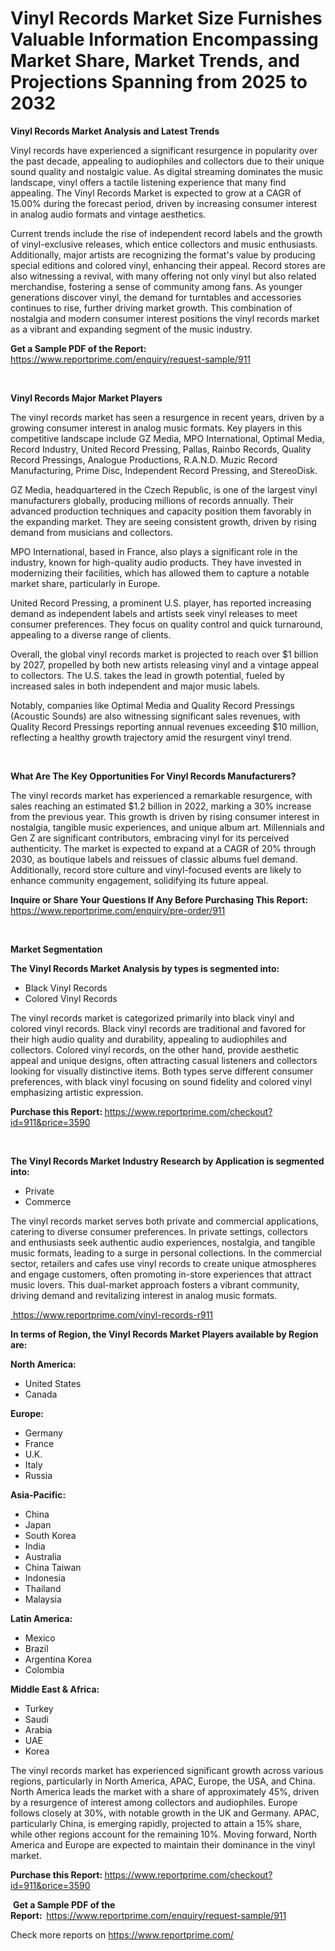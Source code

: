 <p><h1>Vinyl Records Market Size Furnishes Valuable Information Encompassing Market Share, Market Trends, and Projections Spanning from 2025 to 2032</h1></p><p><strong>Vinyl Records Market Analysis and Latest Trends</strong></p>
<p><p>Vinyl records have experienced a significant resurgence in popularity over the past decade, appealing to audiophiles and collectors due to their unique sound quality and nostalgic value. As digital streaming dominates the music landscape, vinyl offers a tactile listening experience that many find appealing. The Vinyl Records Market is expected to grow at a CAGR of 15.00% during the forecast period, driven by increasing consumer interest in analog audio formats and vintage aesthetics.</p><p>Current trends include the rise of independent record labels and the growth of vinyl-exclusive releases, which entice collectors and music enthusiasts. Additionally, major artists are recognizing the format's value by producing special editions and colored vinyl, enhancing their appeal. Record stores are also witnessing a revival, with many offering not only vinyl but also related merchandise, fostering a sense of community among fans. As younger generations discover vinyl, the demand for turntables and accessories continues to rise, further driving market growth. This combination of nostalgia and modern consumer interest positions the vinyl records market as a vibrant and expanding segment of the music industry.</p></p>
<p><strong>Get a Sample PDF of the Report:&nbsp;</strong> <a href="https://www.reportprime.com/enquiry/request-sample/911?utm_campaign=2885&utm_medium=2&utm_source=Github&utm_content=ia&utm_term=18032025&utm_id=vinyl-records">https://www.reportprime.com/enquiry/request-sample/911</a></p>
<p>&nbsp;</p>
<p><strong>Vinyl Records Major Market Players</strong></p>
<p><p>The vinyl records market has seen a resurgence in recent years, driven by a growing consumer interest in analog music formats. Key players in this competitive landscape include GZ Media, MPO International, Optimal Media, Record Industry, United Record Pressing, Pallas, Rainbo Records, Quality Record Pressings, Analogue Productions, R.A.N.D. Muzic Record Manufacturing, Prime Disc, Independent Record Pressing, and StereoDisk.</p><p>GZ Media, headquartered in the Czech Republic, is one of the largest vinyl manufacturers globally, producing millions of records annually. Their advanced production techniques and capacity position them favorably in the expanding market. They are seeing consistent growth, driven by rising demand from musicians and collectors.</p><p>MPO International, based in France, also plays a significant role in the industry, known for high-quality audio products. They have invested in modernizing their facilities, which has allowed them to capture a notable market share, particularly in Europe.</p><p>United Record Pressing, a prominent U.S. player, has reported increasing demand as independent labels and artists seek vinyl releases to meet consumer preferences. They focus on quality control and quick turnaround, appealing to a diverse range of clients.</p><p>Overall, the global vinyl records market is projected to reach over $1 billion by 2027, propelled by both new artists releasing vinyl and a vintage appeal to collectors. The U.S. takes the lead in growth potential, fueled by increased sales in both independent and major music labels.</p><p>Notably, companies like Optimal Media and Quality Record Pressings (Acoustic Sounds) are also witnessing significant sales revenues, with Quality Record Pressings reporting annual revenues exceeding $10 million, reflecting a healthy growth trajectory amid the resurgent vinyl trend.</p></p>
<p>&nbsp;</p>
<p><strong>What Are The Key Opportunities For Vinyl Records Manufacturers?</strong></p>
<p><p>The vinyl records market has experienced a remarkable resurgence, with sales reaching an estimated $1.2 billion in 2022, marking a 30% increase from the previous year. This growth is driven by rising consumer interest in nostalgia, tangible music experiences, and unique album art. Millennials and Gen Z are significant contributors, embracing vinyl for its perceived authenticity. The market is expected to expand at a CAGR of 20% through 2030, as boutique labels and reissues of classic albums fuel demand. Additionally, record store culture and vinyl-focused events are likely to enhance community engagement, solidifying its future appeal.</p></p>
<p><strong>Inquire or Share Your Questions If Any Before Purchasing This Report:</strong> <a href="https://www.reportprime.com/enquiry/pre-order/911?utm_campaign=2885&utm_medium=2&utm_source=Github&utm_content=ia&utm_term=18032025&utm_id=vinyl-records">https://www.reportprime.com/enquiry/pre-order/911</a></p>
<p>&nbsp;</p>
<p><strong>Market Segmentation</strong></p>
<p><strong>The Vinyl Records Market Analysis by types is segmented into:</strong></p>
<p><ul><li>Black Vinyl Records</li><li>Colored Vinyl Records</li></ul></p>
<p><p>The vinyl records market is categorized primarily into black vinyl and colored vinyl records. Black vinyl records are traditional and favored for their high audio quality and durability, appealing to audiophiles and collectors. Colored vinyl records, on the other hand, provide aesthetic appeal and unique designs, often attracting casual listeners and collectors looking for visually distinctive items. Both types serve different consumer preferences, with black vinyl focusing on sound fidelity and colored vinyl emphasizing artistic expression.</p></p>
<p><strong>Purchase this Report:&nbsp;</strong><a href="https://www.reportprime.com/checkout?id=911&price=3590&utm_campaign=2885&utm_medium=2&utm_source=Github&utm_content=ia&utm_term=18032025&utm_id=vinyl-records">https://www.reportprime.com/checkout?id=911&price=3590</a></p>
<p>&nbsp;</p>
<p><strong>The Vinyl Records Market Industry Research by Application is segmented into:</strong></p>
<p><ul><li>Private</li><li>Commerce</li></ul></p>
<p><p>The vinyl records market serves both private and commercial applications, catering to diverse consumer preferences. In private settings, collectors and enthusiasts seek authentic audio experiences, nostalgia, and tangible music formats, leading to a surge in personal collections. In the commercial sector, retailers and cafes use vinyl records to create unique atmospheres and engage customers, often promoting in-store experiences that attract music lovers. This dual-market approach fosters a vibrant community, driving demand and revitalizing interest in analog music formats.</p></p>
<p><a href="https://www.reportprime.com/vinyl-records-r911?utm_campaign=2885&utm_medium=2&utm_source=Github&utm_content=ia&utm_term=18032025&utm_id=vinyl-records">&nbsp;https://www.reportprime.com/vinyl-records-r911</a></p>
<p><strong>In terms of Region, the Vinyl Records Market Players available by Region are:</strong></p>
<p>
    <p> <strong> North America: </strong>
        <ul>
            <li>United States</li>
            <li>Canada</li>
        </ul>
        </p> 
    <p> <strong> Europe: </strong>
        <ul>
            <li>Germany</li>
            <li>France</li>
            <li>U.K.</li>
            <li>Italy</li>
            <li>Russia</li>
        </ul>
        </p> 
    <p> <strong> Asia-Pacific: </strong>
        <ul>
            <li>China</li>
            <li>Japan</li>
            <li>South Korea</li>
            <li>India</li>
            <li>Australia</li>
            <li>China Taiwan</li>
            <li>Indonesia</li>
            <li>Thailand</li>
            <li>Malaysia</li>
        </ul>
        </p> 
    <p> <strong> Latin America: </strong>
        <ul>
            <li>Mexico</li>
            <li>Brazil</li>
            <li>Argentina Korea</li>
            <li>Colombia</li>
        </ul>
        </p> 
    <p> <strong> Middle East & Africa: </strong>
        <ul>
            <li>Turkey</li>
            <li>Saudi</li>
            <li>Arabia</li>
            <li>UAE</li>
            <li>Korea</li>
        </ul>
    </p>
    </p>
<p><p>The vinyl records market has experienced significant growth across various regions, particularly in North America, APAC, Europe, the USA, and China. North America leads the market with a share of approximately 45%, driven by a resurgence of interest among collectors and audiophiles. Europe follows closely at 30%, with notable growth in the UK and Germany. APAC, particularly China, is emerging rapidly, projected to attain a 15% share, while other regions account for the remaining 10%. Moving forward, North America and Europe are expected to maintain their dominance in the vinyl market.</p></p>
<p><strong>Purchase this Report: </strong><a href="https://www.reportprime.com/checkout?id=911&price=3590&utm_campaign=2885&utm_medium=2&utm_source=Github&utm_content=ia&utm_term=18032025&utm_id=vinyl-records">https://www.reportprime.com/checkout?id=911&price=3590</a></p>
<p>&nbsp;<strong>Get a Sample PDF of the Report:&nbsp;&nbsp;</strong><a href="https://www.reportprime.com/enquiry/request-sample/911?utm_campaign=2885&utm_medium=2&utm_source=Github&utm_content=ia&utm_term=18032025&utm_id=vinyl-records">https://www.reportprime.com/enquiry/request-sample/911</a></p>
<p><strong></strong></p>
<p>Check more reports on <a href="https://www.reportprime.com/?utm_campaign=2885&utm_medium=2&utm_source=Github&utm_content=ia&utm_term=18032025&utm_id=vinyl-records">https://www.reportprime.com/</a></p>